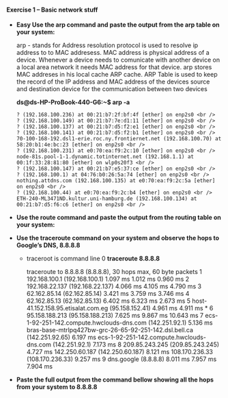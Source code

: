 #### Exercise 1 – Basic network stuff


* **Easy Use the arp command and paste the output from the arp table on your system:**
  
  arp  - stands for Address resolution protocol is used to resolve ip address to to MAC addresess. MAC address is physical address of a device. Whenever a device needs to comunicate with another device on a local area network it needs MAC address for that device. arp stores MAC addreses in his local cache ARP cache. ARP Table is used to keep the record of the IP address and MAC address of the devices source and destination device for the communication between two devices

    **ds@ds-HP-ProBook-440-G6:~$ arp -a**

      ? (192.168.100.236) at 00:21:b7:2f:bf:4f [ether] on enp2s0 <br />
      ? (192.168.100.149) at 00:21:b7:7e:d1:11 [ether] on enp2s0 <br />
      ? (192.168.100.137) at 00:21:b7:d5:f2:e1 [ether] on enp2s0 <br />
      ? (192.168.100.141) at 00:21:b7:d5:f2:b1 [ether] on enp2s0 <br />
      70-100-168-192.dsl1-erie.roc.ny.frontiernet.net (192.168.100.70) at 58:20:b1:4e:bc:23 [ether] on enp2s0 <br />
      ? (192.168.100.231) at e0:70:ea:f9:2c:10 [ether] on enp2s0 <br />
      node-81s.pool-1-1.dynamic.totinternet.net (192.168.1.1) at 00:1f:33:28:81:80 [ether] on wlp0s20f3 <br />
      ? (192.168.100.147) at 00:21:b7:e5:37:ce [ether] on enp2s0 <br />
      ? (192.168.100.1) at 04:76:b0:26:5a:74 [ether] on enp2s0 <br />
      nothing.attdns.com (192.168.100.135) at e0:70:ea:f9:2c:5a [ether] on enp2s0 <br />
      ? (192.168.100.44) at e0:70:ea:f9:2c:b4 [ether] on enp2s0 <br />
      ETH-240-ML3471ND.kultur.uni-hamburg.de (192.168.100.134) at 00:21:b7:d5:f6:c6 [ether] on enp2s0 <br />


* **Use the route command and paste the output from the routing table on your system:** 
* **Use the traceroute command on your system and observe the hops to Google’s DNS, 8.8.8.8** 
  
  - traceroot is command line 
 0 
**traceroute 8.8.8.8** <br />

       traceroute to 8.8.8.8 (8.8.8.8), 30 hops max, 60 byte packets
    1  192.168.100.1 (192.168.100.1)  1.097 ms  1.012 ms  0.960 ms
    2  192.168.22.137 (192.168.22.137)  4.066 ms  4.105 ms  4.790 ms
    3  62.162.85.14 (62.162.85.14)  3.421 ms  3.759 ms  3.746 ms
    4  62.162.85.13 (62.162.85.13)  6.402 ms  6.323 ms  2.673 ms
    5  host-41.152.158.95.etisalat.com.eg (95.158.152.41)  4.961 ms  4.911 ms *
    6  95.158.188.213 (95.158.188.213)  7.625 ms  9.867 ms  10.643 ms
    7  ecs-1-92-251-142.compute.hwclouds-dns.com (142.251.92.1)  5.136 ms bras-base-mtrlpq427bw-grc-26-65-92-251-142.dsl.bell.ca (142.251.92.65)  6.197 ms ecs-1-92-251-142.compute.hwclouds-dns.com (142.251.92.1)  7.173 ms
    8  209.85.243.245 (209.85.243.245)  4.727 ms 142.250.60.187 (142.250.60.187)  8.121 ms 108.170.236.33 (108.170.236.33)  9.257 ms
    9  dns.google (8.8.8.8)  8.011 ms  7.957 ms  7.904 ms



* **Paste the full output from the command bellow showing all the hops from your system to 8.8.8.8** 